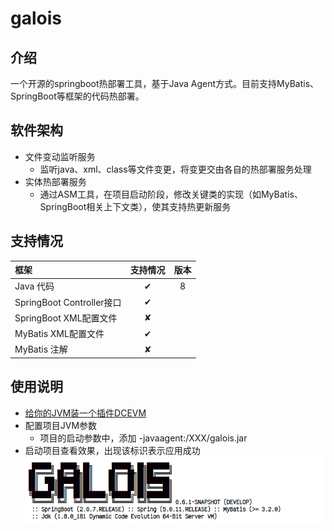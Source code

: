 # galois

## 介绍

一个开源的springboot热部署工具，基于Java Agent方式。目前支持MyBatis、SpringBoot等框架的代码热部署。

## 软件架构

+ 文件变动监听服务
    + 监听java、xml、class等文件变更，将变更交由各自的热部署服务处理
+ 实体热部署服务
    + 通过ASM工具，在项目启动阶段，修改关键类的实现（如MyBatis、SpringBoot相关上下文类），使其支持热更新服务

## 支持情况

| 框架                      | 支持情况 | 版本 |
|:------------------------|:----:|:--:|
| Java 代码                 |  ✔   | 8  |
| SpringBoot Controller接口 |  ✔   |    |
| SpringBoot XML配置文件      |  ✘   |    |
| MyBatis XML配置文件         |  ✔   |    |
| MyBatis 注解              |  ✘   |    |

## 使用说明

+ [给你的JVM装一个插件DCEVM](https://blog.csdn.net/NEWCIH/article/details/129093034?spm=1001.2014.3001.5501)
+ 配置项目JVM参数
    + 项目的启动参数中，添加 -javaagent:/XXX/galois.jar
+ 启动项目查看效果，出现该标识表示应用成功
  ![img.png](img.png)
